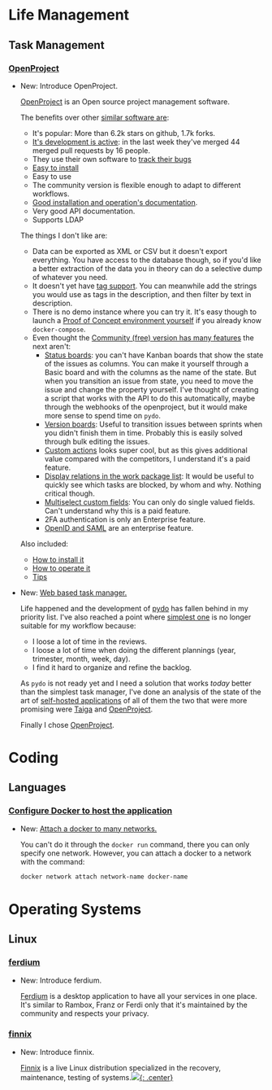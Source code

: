 # Life Management

## Task Management

### [OpenProject](roadmap_tools.md)

* New: Introduce OpenProject.

    [OpenProject](https://www.openproject.org/) is an Open source project management
    software.
    
    The benefits over other [similar software
    are](roadmap_tools.md#web-based-task-manager):
    
    * It's popular: More than 6.2k stars on github, 1.7k forks.
    * [It's development is active](https://github.com/opf/openproject/pulse): in the
        last week they've merged 44 merged pull requests by 16 people.
    * They use their own software to [track their bugs](https://community.openproject.org/projects/openproject/)
    * [Easy to install](https://github.com/opf/openproject-deploy)
    * Easy to use
    * The community version is flexible enough to adapt to different workflows.
    * [Good installation and operation's documentation](https://www.openproject.org/docs/installation-and-operations/).
    * Very good API documentation.
    * Supports LDAP
    
    The things I don't like are:
    
    * Data can be exported as XML or CSV but it doesn't export everything. You have
        access to the database though, so if you'd like a better extraction of the
        data you in theory can do a selective dump of whatever you need.
    * It doesn't yet have [tag support](https://community.openproject.org/projects/openproject/work_packages/32181/activity).
        You can meanwhile add the strings you would use as tags in the description,
        and then filter by text in description.
    * There is no demo instance where you can try it. It's easy though to launch
        a [Proof of Concept environment yourself](#proof-of-concept) if you already
        know `docker-compose`.
    * Even thought the [Community (free) version has many features](https://www.openproject.org/pricing/#features) the next aren't:
        * [Status boards](https://www.openproject.org/docs/user-guide/agile-boards/#status-board):
            you can't have Kanban boards that show the state of the issues as
            columns. You can make it yourself through a Basic board and with the
            columns as the name of the state. But when you transition an issue from
            state, you need to move the issue and change the property yourself. I've
            thought of creating a script that works with the API to do this
            automatically, maybe through the webhooks of the openproject, but it
            would make more sense to spend time on `pydo`.
        * [Version boards](https://www.openproject.org/docs/user-guide/agile-boards/#version-board):
            Useful to transition issues between sprints when you didn't finish them
            in time. Probably this is easily solved through bulk editing the issues.
        * [Custom actions](https://www.openproject.org/docs/system-admin-guide/manage-work-packages/custom-actions/)
            looks super cool, but as this gives additional value compared with the
            competitors, I understand it's a paid feature.
        * [Display relations in the work package list](https://www.openproject.org/docs/user-guide/work-packages/work-package-relations-hierarchies/#display-relations-in-work-package-list-premium-feature):
            It would be useful to quickly see which tasks are blocked, by whom and
            why. Nothing critical though.
        * [Multiselect custom fields](https://www.openproject.org/docs/system-admin-guide/custom-fields/#create-a-multi-select-custom-field-premium-feature):
            You can only do single valued fields. Can't understand why this is
            a paid feature.
        * 2FA authentication is only an Enterprise feature.
        * [OpenID and SAML](https://www.openproject.org/docs/system-admin-guide/authentication/openid-providers/)
            are an enterprise feature.
    
    Also included:
    
    * [How to install it](openproject.md#installation)
    * [How to operate it](openproject.md#operation)
    * [Tips](openproject.md#tips)

* New: [Web based task manager.](roadmap_tools.md#web-based-task-manager)

    Life happened and the development of [pydo](https://lyz-code.github.io/pydo) has
    fallen behind in my priority list. I've also reached a point where [simplest
    one](#the-simplest-task-manager) is no longer suitable for my workflow because:
    
    * I loose a lot of time in the reviews.
    * I loose a lot of time when doing the different plannings (year, trimester,
        month, week, day).
    * I find it hard to organize and refine the backlog.
    
    As `pydo` is not ready yet and I need a solution that works *today* better than
    the simplest task manager, I've done an analysis of the state of the art of
    [self-hosted applications](https://github.com/awesome-selfhosted/awesome-selfhosted#software-development---project-management)
    of all of them the two that were more promising were [Taiga](roadmap_tools.md#taiga) and
    [OpenProject](roadmap_tools.md#openproject).
    
    Finally I chose [OpenProject](openproject.md).
    

# Coding

## Languages

### [Configure Docker to host the application](docker.md)

* New: [Attach a docker to many networks.](docker.md#attach-a-docker-to-many-networks)

    You can't do it through the `docker run` command, there you can only specify one
    network. However, you can attach a docker to a network with the command:
    
    ```bash
    docker network attach network-name docker-name
    ```

# Operating Systems

## Linux

### [ferdium](ferdium.md)

* New: Introduce ferdium.

    [Ferdium](https://ferdium.org) is a desktop application to have all your
    services in one place. It's similar to Rambox, Franz or Ferdi only that it's
    maintained by the community and respects your privacy.

### [finnix](finnix.md)

* New: Introduce finnix.

    [Finnix](https://www.finnix.org/) is a live Linux distribution specialized in
    the recovery, maintenance, testing of systems.[![](not-by-ai.svg){: .center}](https://notbyai.fyi)
